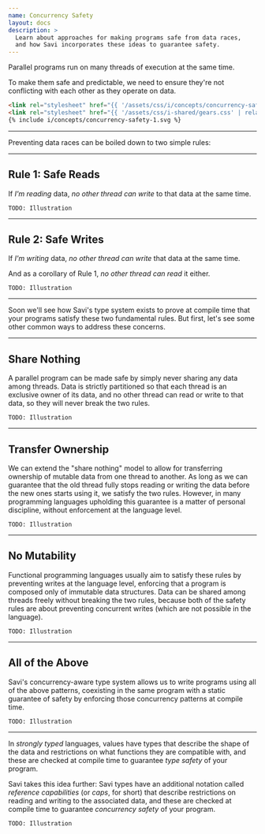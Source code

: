 ```yaml
---
name: Concurrency Safety
layout: docs
description: >
  Learn about approaches for making programs safe from data races,
  and how Savi incorporates these ideas to guarantee safety.
---
```


Parallel programs run on many threads of execution at the same time.

To make them safe and predictable, we need to ensure they're not conflicting with each other as they operate on data.

```html demo
<link rel="stylesheet" href="{{ '/assets/css/i/concepts/concurrency-safety.css' | relative_url }}" />
<link rel="stylesheet" href="{{ '/assets/css/i-shared/gears.css' | relative_url }}" />
{% include i/concepts/concurrency-safety-1.svg %}

```

---

Preventing data races can be boiled down to two simple rules:

---

## Rule 1: Safe Reads

If *I'm reading* data, *no other thread can write* to that data at the same time.

```
TODO: Illustration
```

---

## Rule 2: Safe Writes

If *I'm writing* data, *no other thread can write* that data at the same time.

And as a corollary of Rule 1, *no other thread can read* it either.

```
TODO: Illustration
```

---

Soon we'll see how Savi's type system exists to prove at compile time that your programs satisfy these two fundamental rules. But first, let's see some other common ways to address these concerns.

---

## Share Nothing

A parallel program can be made safe by simply never sharing any data among threads. Data is strictly partitioned so that each thread is an exclusive owner of its data, and no other thread can read or write to that data, so they will never break the two rules.

```
TODO: Illustration
```

---

## Transfer Ownership

We can extend the "share nothing" model to allow for transferring ownership of mutable data from one thread to another. As long as we can guarantee that the old thread fully stops reading or writing the data before the new ones starts using it, we satisfy the two rules. However, in many programming languages upholding this guarantee is a matter of personal discipline, without enforcement at the language level.

```
TODO: Illustration
```

---

## No Mutability

Functional programming languages usually aim to satisfy these rules by preventing writes at the language level, enforcing that a program is composed only of immutable data structures. Data can be shared among threads freely without breaking the two rules, because both of the safety rules are about preventing concurrent writes (which are not possible in the language).

```
TODO: Illustration
```

---

## All of the Above

Savi's concurrency-aware type system allows us to write programs using all of the above patterns, coexisting in the same program with a static guarantee of safety by enforcing those concurrency patterns at compile time.

```
TODO: Illustration
```

---

In *strongly typed* languages, values have types that describe the shape of the data and restrictions on what functions they are compatible with, and these are checked at compile time to guarantee *type safety* of your program.

Savi takes this idea further: Savi types have an additional notation called *reference capabilities* (or *caps*, for short) that describe restrictions on reading and writing to the associated data, and these are checked at compile time to guarantee *concurrency safety* of your program.

```
TODO: Illustration
```
